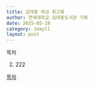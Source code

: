 ```yaml
---
title: 김대중 육성 회고록
author: 연세대학교 김대중도서관 기획
date: 2025-05-18
category: Jekyll
layout: post
---
```


목차

2. 222


[목차](../../jekyll/2025-05-18-book-00)















